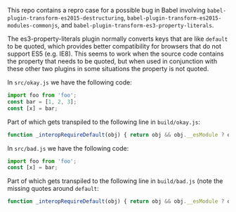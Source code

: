 This repo contains a repro case for a possible bug in Babel involving
`babel-plugin-transform-es2015-destructuring`,
`babel-plugin-transform-es2015-modules-commonjs`, and
`babel-plugin-transform-es3-property-literals`.

The es3-property-literals plugin normally converts keys that are like `default`
to be quoted, which provides better compatibility  for browsers that do not
support ES5 (e.g. IE8). This seems to work when the source code contains the
property that needs to be quoted, but when used in conjunction with these other
two plugins in some situations the property is not quoted.


In `src/okay.js` we have the following code:

```js
import foo from 'foo';
const bar = [1, 2, 3];
const [x] = bar;
```

Part of which gets transpiled to the following line in `build/okay.js`:

```js
function _interopRequireDefault(obj) { return obj && obj.__esModule ? obj : { 'default': obj }; }
```

In `src/bad.js` we have the following code:

```js
import foo from 'foo';
const [x] = bar;
```

Part of which gets transpiled to the following line in `build/bad.js` (note the
missing quotes around `default`:

```js
function _interopRequireDefault(obj) { return obj && obj.__esModule ? obj : { default: obj }; }
```
